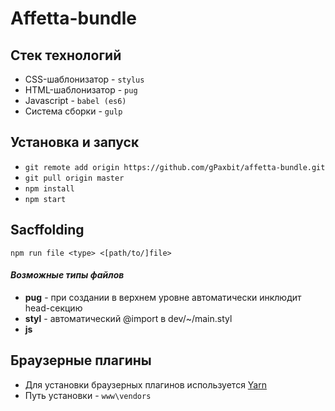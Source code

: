 # Affetta-bundle
## Стек технологий
* CSS-шаблонизатор - `stylus`
* HTML-шаблонизатор - `pug`
* Javascript - `babel (es6)`
* Система сборки - `gulp`

## Установка и запуск
* `git remote add origin https://github.com/gPaxbit/affetta-bundle.git`
* `git pull origin master`
* `npm install`
* `npm start`

## Sacffolding
`npm run file <type> <[path/to/]file>`

#### *Возможные типы файлов*
* **pug** - при создании в верхнем уровне автоматически инклюдит head-секцию
* **styl** - автоматический @import в dev/~/main.styl
* **js**

## Браузерные плагины
* Для установки браузерных плагинов используется [Yarn](https://yarnpkg.com/en/docs/install#windows-stable)
* Путь установки - `www\vendors`
